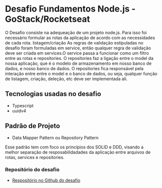 # Desafio Fundamentos Node.js - GoStack/Rocketseat

O Desafio consiste na adequeação de um projeto node.js.
Para isso foi necessário formular as rotas da aplicação de acordo com as necessidades de cada rota. listagem/criação
As regras de validação estipuladas no desafio foram formuladas em service, então qualquer regra de validação deve ser criada em services.O service passa a funcionar como um filtro entre as rotas e repositories.
O repositories faz a ligação entre o model da nossa aplicação, que é o modelo de armazenamento em nosso banco de dados, e nosso banco de dados. O repositories fica responsável pela interação entre entre o model e o banco de dados, ou seja, qualquer função de listagem, criação, deleção, etc deve ser implementada ali.

## Tecnologias usadas no desafio

- Typescript
- uuidv4

## Padrão de Projeto

- Data Mapper Pattern ou Repository Pattern

Esse padrão tem com foco os princípios dos SOLID e DDD, visando a melhor separação de resposabilidadades da aplicação entre arquivos de rotas, services e repositories.

### Repositório do desafio

- [Respositório no Github do desafio](https://github.com/Rocketseat/bootcamp-gostack-desafios/tree/master/desafio-fundamentos-nodejs)

